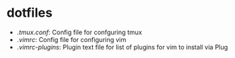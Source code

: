 # dotfiles

- *.tmux.conf*: Config file for confguring tmux
- *.vimrc*: Config file for configuring vim
- *.vimrc-plugins*: Plugin text file for list of plugins for vim to install via Plug
